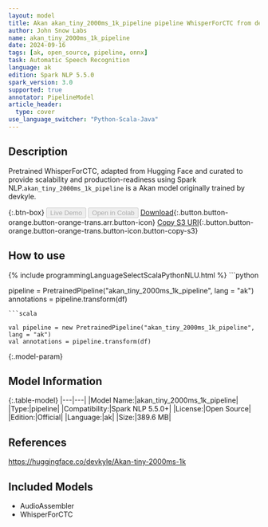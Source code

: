 ```yaml
---
layout: model
title: Akan akan_tiny_2000ms_1k_pipeline pipeline WhisperForCTC from devkyle
author: John Snow Labs
name: akan_tiny_2000ms_1k_pipeline
date: 2024-09-16
tags: [ak, open_source, pipeline, onnx]
task: Automatic Speech Recognition
language: ak
edition: Spark NLP 5.5.0
spark_version: 3.0
supported: true
annotator: PipelineModel
article_header:
  type: cover
use_language_switcher: "Python-Scala-Java"
---
```


## Description

Pretrained WhisperForCTC, adapted from Hugging Face and curated to provide scalability and production-readiness using Spark NLP.`akan_tiny_2000ms_1k_pipeline` is a Akan model originally trained by devkyle.

{:.btn-box}
<button class="button button-orange" disabled>Live Demo</button>
<button class="button button-orange" disabled>Open in Colab</button>
[Download](https://s3.amazonaws.com/auxdata.johnsnowlabs.com/public/models/akan_tiny_2000ms_1k_pipeline_ak_5.5.0_3.0_1726476566938.zip){:.button.button-orange.button-orange-trans.arr.button-icon}
[Copy S3 URI](s3://auxdata.johnsnowlabs.com/public/models/akan_tiny_2000ms_1k_pipeline_ak_5.5.0_3.0_1726476566938.zip){:.button.button-orange.button-orange-trans.button-icon.button-copy-s3}

## How to use



<div class="tabs-box" markdown="1">
{% include programmingLanguageSelectScalaPythonNLU.html %}
```python

pipeline = PretrainedPipeline("akan_tiny_2000ms_1k_pipeline", lang = "ak")
annotations =  pipeline.transform(df)   

```
```scala

val pipeline = new PretrainedPipeline("akan_tiny_2000ms_1k_pipeline", lang = "ak")
val annotations = pipeline.transform(df)

```
</div>

{:.model-param}
## Model Information

{:.table-model}
|---|---|
|Model Name:|akan_tiny_2000ms_1k_pipeline|
|Type:|pipeline|
|Compatibility:|Spark NLP 5.5.0+|
|License:|Open Source|
|Edition:|Official|
|Language:|ak|
|Size:|389.6 MB|

## References

https://huggingface.co/devkyle/Akan-tiny-2000ms-1k

## Included Models

- AudioAssembler
- WhisperForCTC